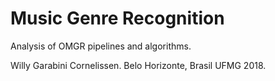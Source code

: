 # Music Genre Recognition

Analysis of OMGR pipelines and algorithms.

Willy Garabini Cornelissen.
Belo Horizonte, Brasil
UFMG
2018.
